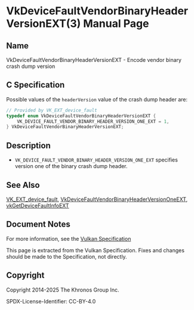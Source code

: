 # VkDeviceFaultVendorBinaryHeaderVersionEXT(3) Manual Page

## Name

VkDeviceFaultVendorBinaryHeaderVersionEXT - Encode vendor binary crash dump version



## [](#_c_specification)C Specification

Possible values of the `headerVersion` value of the crash dump header are:

```c++
// Provided by VK_EXT_device_fault
typedef enum VkDeviceFaultVendorBinaryHeaderVersionEXT {
    VK_DEVICE_FAULT_VENDOR_BINARY_HEADER_VERSION_ONE_EXT = 1,
} VkDeviceFaultVendorBinaryHeaderVersionEXT;
```

## [](#_description)Description

- `VK_DEVICE_FAULT_VENDOR_BINARY_HEADER_VERSION_ONE_EXT` specifies version one of the binary crash dump header.

## [](#_see_also)See Also

[VK\_EXT\_device\_fault](https://registry.khronos.org/vulkan/specs/latest/man/html/VK_EXT_device_fault.html), [VkDeviceFaultVendorBinaryHeaderVersionOneEXT](https://registry.khronos.org/vulkan/specs/latest/man/html/VkDeviceFaultVendorBinaryHeaderVersionOneEXT.html), [vkGetDeviceFaultInfoEXT](https://registry.khronos.org/vulkan/specs/latest/man/html/vkGetDeviceFaultInfoEXT.html)

## [](#_document_notes)Document Notes

For more information, see the [Vulkan Specification](https://registry.khronos.org/vulkan/specs/latest/html/vkspec.html#VkDeviceFaultVendorBinaryHeaderVersionEXT)

This page is extracted from the Vulkan Specification. Fixes and changes should be made to the Specification, not directly.

## [](#_copyright)Copyright

Copyright 2014-2025 The Khronos Group Inc.

SPDX-License-Identifier: CC-BY-4.0